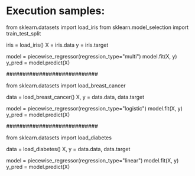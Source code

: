 # Execution samples:

from sklearn.datasets import load_iris from sklearn.model_selection import train_test_split

iris = load_iris() X = iris.data y = iris.target

model = piecewise_regressor(regression_type="multi") model.fit(X, y) y_pred = model.predict(X)

############################

from sklearn.datasets import load_breast_cancer

data = load_breast_cancer() X, y = data.data, data.target

model = piecewise_regressor(regression_type="logistic") model.fit(X, y) y_pred = model.predict(X)

############################

from sklearn.datasets import load_diabetes

data = load_diabetes() X, y = data.data, data.target

model = piecewise_regressor(regression_type="linear") model.fit(X, y) y_pred = model.predict(X)
